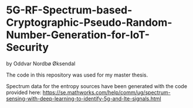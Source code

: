 # 5G-RF-Spectrum-based-Cryptographic-Pseudo-Random-Number-Generation-for-IoT-Security
by Oddvar Nordbø Øksendal

The code in this repository was used for my master thesis.

Spectrum data for the entropy sources have been generated with the code provided here:
https://se.mathworks.com/help/comm/ug/spectrum-sensing-with-deep-learning-to-identify-5g-and-lte-signals.html
